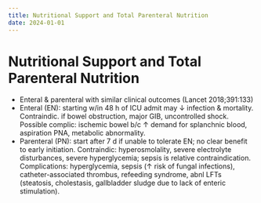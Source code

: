 ```yaml
---
title: Nutritional Support and Total Parenteral Nutrition
date: 2024-01-01
---
```

# Nutritional Support and Total Parenteral Nutrition

* Enteral & parenteral with similar clinical outcomes (Lancet 2018;391:133)
* Enteral (EN): starting w/in 48 h of ICU admit may ↓ infection & mortality. Contraindic. if bowel obstruction, major GIB, uncontrolled shock. Possible complic: ischemic bowel b/c ↑ demand for splanchnic blood, aspiration PNA, metabolic abnormality.
* Parenteral (PN): start after 7 d if unable to tolerate EN; no clear benefit to early initiation. Contraindic: hyperosmolality, severe electrolyte disturbances, severe hyperglycemia; sepsis is relative contraindication. Complications: hyperglycemia, sepsis (↑ risk of fungal infections), catheter-associated thrombus, refeeding syndrome, abnl LFTs (steatosis, cholestasis, gallbladder sludge due to lack of enteric stimulation).



